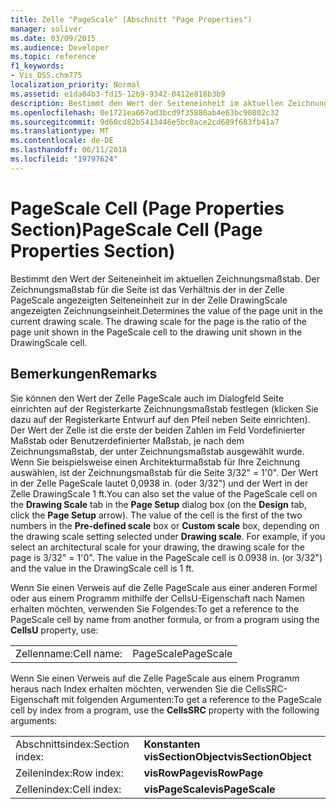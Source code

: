```yaml
---
title: Zelle "PageScale" (Abschnitt "Page Properties")
manager: soliver
ms.date: 03/09/2015
ms.audience: Developer
ms.topic: reference
f1_keywords:
- Vis_DSS.chm775
localization_priority: Normal
ms.assetid: e1da84b3-fd15-12b9-9342-0412e818b3b9
description: Bestimmt den Wert der Seiteneinheit im aktuellen Zeichnungsmaßstab. Der Zeichnungsmaßstab für die Seite ist das Verhältnis der in der Zelle PageScale angezeigten Seiteneinheit zur in der Zelle DrawingScale angezeigten Zeichnungseinheit.
ms.openlocfilehash: 0e1721ea667ad3bcd9f35880ab4e63bc90802c32
ms.sourcegitcommit: 9d60cd82b5413446e5bc8ace2cd689f683fb41a7
ms.translationtype: MT
ms.contentlocale: de-DE
ms.lasthandoff: 06/11/2018
ms.locfileid: "19797624"
---
```

# <a name="pagescale-cell-page-properties-section"></a><span data-ttu-id="c171f-104">PageScale Cell (Page Properties Section)</span><span class="sxs-lookup"><span data-stu-id="c171f-104">PageScale Cell (Page Properties Section)</span></span>

<span data-ttu-id="c171f-p102">Bestimmt den Wert der Seiteneinheit im aktuellen Zeichnungsmaßstab. Der Zeichnungsmaßstab für die Seite ist das Verhältnis der in der Zelle PageScale angezeigten Seiteneinheit zur in der Zelle DrawingScale angezeigten Zeichnungseinheit.</span><span class="sxs-lookup"><span data-stu-id="c171f-p102">Determines the value of the page unit in the current drawing scale. The drawing scale for the page is the ratio of the page unit shown in the PageScale cell to the drawing unit shown in the DrawingScale cell.</span></span>
  
## <a name="remarks"></a><span data-ttu-id="c171f-107">Bemerkungen</span><span class="sxs-lookup"><span data-stu-id="c171f-107">Remarks</span></span>

<span data-ttu-id="c171f-p103">Sie können den Wert der Zelle PageScale auch im Dialogfeld Seite einrichten auf der Registerkarte Zeichnungsmaßstab festlegen (klicken Sie dazu auf der Registerkarte Entwurf auf den Pfeil neben Seite einrichten). Der Wert der Zelle ist die erste der beiden Zahlen im Feld Vordefinierter Maßstab oder Benutzerdefinierter Maßstab, je nach dem Zeichnungsmaßstab, der unter Zeichnungsmaßstab ausgewählt wurde. Wenn Sie beispielsweise einen Architekturmaßstab für Ihre Zeichnung auswählen, ist der Zeichnungsmaßstab für die Seite 3/32" = 1'0". Der Wert in der Zelle PageScale lautet 0,0938 in. (oder 3/32") und der Wert in der Zelle DrawingScale 1 ft.</span><span class="sxs-lookup"><span data-stu-id="c171f-p103">You can also set the value of the PageScale cell on the **Drawing Scale** tab in the **Page Setup** dialog box (on the **Design** tab, click the **Page Setup** arrow). The value of the cell is the first of the two numbers in the **Pre-defined scale** box or **Custom scale** box, depending on the drawing scale setting selected under **Drawing scale**. For example, if you select an architectural scale for your drawing, the drawing scale for the page is 3/32" = 1'0". The value in the PageScale cell is 0.0938 in. (or 3/32") and the value in the DrawingScale cell is 1 ft.</span></span>
  
<span data-ttu-id="c171f-113">Wenn Sie einen Verweis auf die Zelle PageScale aus einer anderen Formel oder aus einem Programm mithilfe der CellsU-Eigenschaft nach Namen erhalten möchten, verwenden Sie Folgendes:</span><span class="sxs-lookup"><span data-stu-id="c171f-113">To get a reference to the PageScale cell by name from another formula, or from a program using the **CellsU** property, use:</span></span> 
  
|||
|:-----|:-----|
|<span data-ttu-id="c171f-114">Zellenname:</span><span class="sxs-lookup"><span data-stu-id="c171f-114">Cell name:</span></span>  <br/> |<span data-ttu-id="c171f-115">PageScale</span><span class="sxs-lookup"><span data-stu-id="c171f-115">PageScale</span></span>  <br/> |
   
<span data-ttu-id="c171f-116">Wenn Sie einen Verweis auf die Zelle PageScale aus einem Programm heraus nach Index erhalten möchten, verwenden Sie die CellsSRC-Eigenschaft mit folgenden Argumenten:</span><span class="sxs-lookup"><span data-stu-id="c171f-116">To get a reference to the PageScale cell by index from a program, use the **CellsSRC** property with the following arguments:</span></span> 
  
|||
|:-----|:-----|
|<span data-ttu-id="c171f-117">Abschnittsindex:</span><span class="sxs-lookup"><span data-stu-id="c171f-117">Section index:</span></span>  <br/> |<span data-ttu-id="c171f-118">**Konstanten visSectionObject**</span><span class="sxs-lookup"><span data-stu-id="c171f-118">**visSectionObject**</span></span> <br/> |
|<span data-ttu-id="c171f-119">Zeilenindex:</span><span class="sxs-lookup"><span data-stu-id="c171f-119">Row index:</span></span>  <br/> |<span data-ttu-id="c171f-120">**visRowPage**</span><span class="sxs-lookup"><span data-stu-id="c171f-120">**visRowPage**</span></span> <br/> |
|<span data-ttu-id="c171f-121">Zellenindex:</span><span class="sxs-lookup"><span data-stu-id="c171f-121">Cell index:</span></span>  <br/> |<span data-ttu-id="c171f-122">**visPageScale**</span><span class="sxs-lookup"><span data-stu-id="c171f-122">**visPageScale**</span></span> <br/> |
   

